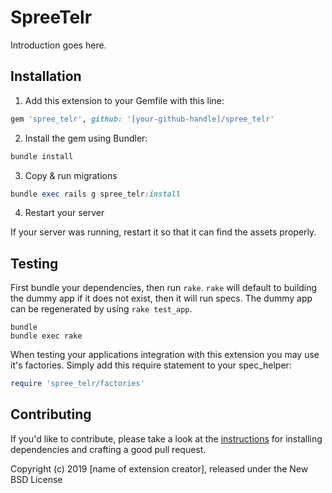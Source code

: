 # SpreeTelr

Introduction goes here.

## Installation

1. Add this extension to your Gemfile with this line:
  ```ruby
  gem 'spree_telr', github: '[your-github-handle]/spree_telr'
  ```

2. Install the gem using Bundler:
  ```ruby
  bundle install
  ```

3. Copy & run migrations
  ```ruby
  bundle exec rails g spree_telr:install
  ```

4. Restart your server

  If your server was running, restart it so that it can find the assets properly.

## Testing

First bundle your dependencies, then run `rake`. `rake` will default to building the dummy app if it does not exist, then it will run specs. The dummy app can be regenerated by using `rake test_app`.

```shell
bundle
bundle exec rake
```

When testing your applications integration with this extension you may use it's factories.
Simply add this require statement to your spec_helper:

```ruby
require 'spree_telr/factories'
```


## Contributing

If you'd like to contribute, please take a look at the
[instructions](CONTRIBUTING.md) for installing dependencies and crafting a good
pull request.

Copyright (c) 2019 [name of extension creator], released under the New BSD License
